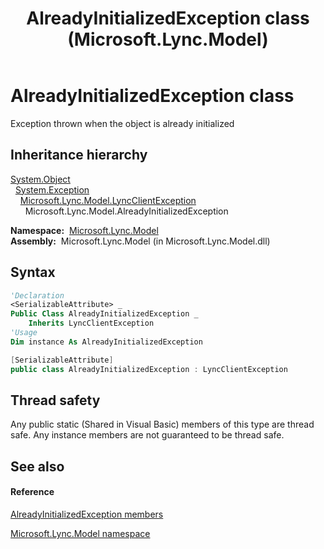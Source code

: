 ﻿---
title: AlreadyInitializedException class (Microsoft.Lync.Model)
TOCTitle: AlreadyInitializedException class
ms:assetid: T:Microsoft.Lync.Model.AlreadyInitializedException_DI_3_UC_OCS14MrefLyncWPF
ms:mtpsurl: https://msdn.microsoft.com/en-us/library/microsoft.lync.model.alreadyinitializedexception_di_3_uc_ocs14mreflyncwpf(v=office.15)
ms:contentKeyID: 48599677
ms.date: 07/28/2014
mtps_version: v=office.15
f1_keywords:
- Microsoft.Lync.Model.AlreadyInitializedException
dev_langs:
- CSharp
- JScript
- VB
- other
---

# AlreadyInitializedException class

Exception thrown when the object is already initialized

## Inheritance hierarchy

[System.Object](http://msdn2.microsoft.com/en-us/library/e5kfa45b)  
  [System.Exception](http://msdn2.microsoft.com/en-us/library/c18k6c59)  
    [Microsoft.Lync.Model.LyncClientException](lyncclientexception-class-microsoft-lync-model_2.md)  
      Microsoft.Lync.Model.AlreadyInitializedException  

**Namespace:**  [Microsoft.Lync.Model](microsoft-lync-model-namespace_2.md)  
**Assembly:**  Microsoft.Lync.Model (in Microsoft.Lync.Model.dll)

## Syntax

``` vb
'Declaration
<SerializableAttribute> _
Public Class AlreadyInitializedException _
    Inherits LyncClientException
'Usage
Dim instance As AlreadyInitializedException
```

``` csharp
[SerializableAttribute]
public class AlreadyInitializedException : LyncClientException
```

## Thread safety

Any public static (Shared in Visual Basic) members of this type are thread safe. Any instance members are not guaranteed to be thread safe.

## See also

#### Reference

[AlreadyInitializedException members](alreadyinitializedexception-members-microsoft-lync-model_2.md)

[Microsoft.Lync.Model namespace](microsoft-lync-model-namespace_2.md)

